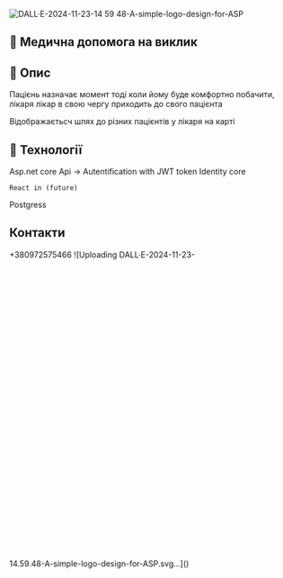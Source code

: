 ![DALL·E-2024-11-23-14 59 48-A-simple-logo-design-for-ASP](https://github.com/user-attachments/assets/1adee7da-f5de-4e2e-a125-7d2dc94a2935)    
    
## 🚀 Медична допомога на виклик

## 📌 Опис

Пацієнь назначає момент тоді
коли йому буде комфортно
побачити, лікаря лікар в свою 
чергу приходить до свого пацієнта

Відображаєтьсч шлях до різних пацієнтів 
у лікаря на карті

## 🔧 Технології

Asp.net core Api -> 
    Autentification with JWT token
    Identity core

    React in (future) 
Postgress


## Контакти

+380972575466
![Uploading DALL·E-2024-11-23-<?xml version="1.0" standalone="no"?>
<!DOCTYPE svg PUBLIC "-//W3C//DTD SVG 20010904//EN"
 "http://www.w3.org/TR/2001/REC-SVG-20010904/DTD/svg10.dtd">
<svg version="1.0" xmlns="http://www.w3.org/2000/svg"
 width="1024.000000pt" height="1024.000000pt" viewBox="0 0 1024.000000 1024.000000"
 preserveAspectRatio="xMidYMid meet">

<g transform="translate(0.000000,1024.000000) scale(0.100000,-0.100000)"
fill="#000000" stroke="none">
<path d="M4920 8050 c-184 -16 -390 -57 -368 -73 9 -5 6 -6 -8 -2 -66 18 -446
-132 -686 -272 -43 -25 -56 -38 -52 -51 5 -14 4 -14 -4 -3 -9 12 -23 7 -84
-33 -111 -73 -139 -96 -132 -108 4 -6 15 0 28 15 25 29 96 73 96 59 0 -6 -19
-19 -42 -31 -24 -12 -39 -21 -33 -21 13 0 -36 -34 -52 -36 -7 -1 -11 2 -7 7
34 55 -196 -149 -302 -267 -109 -122 -167 -201 -158 -215 4 -7 3 -10 -4 -6
-22 15 -169 -227 -265 -438 -87 -190 -160 -455 -198 -720 -20 -139 -17 -507 5
-630 73 -408 189 -716 385 -1018 197 -305 492 -583 839 -794 172 -104 416
-201 650 -258 197 -47 318 -64 517 -71 498 -19 1024 124 1415 383 387 257 629
519 851 919 142 256 235 532 280 829 19 124 20 169 16 400 -4 203 -10 286 -26
380 -69 392 -213 730 -446 1050 -92 127 -287 339 -397 433 -264 223 -676 430
-1020 512 -230 54 -566 79 -798 60z m-530 -130 c0 -5 -2 -10 -4 -10 -3 0 -8 5
-11 10 -3 6 -1 10 4 10 6 0 11 -4 11 -10z m-166 -65 c-7 -18 -20 -19 -30 -3
-4 6 -3 8 4 4 6 -3 13 -2 17 4 9 15 15 12 9 -5z m1141 -151 c265 -34 433 -77
615 -156 308 -134 580 -341 807 -615 329 -397 496 -897 480 -1433 -7 -237 -38
-413 -112 -632 -70 -206 -122 -308 -253 -498 -100 -144 -167 -225 -277 -336
-110 -110 -171 -159 -326 -262 -197 -131 -313 -184 -555 -255 -440 -130 -816
-128 -1259 8 -256 79 -339 118 -561 266 -211 141 -366 288 -531 507 -152 200
-221 338 -311 614 -81 248 -97 355 -96 658 0 338 22 480 109 714 59 159 81
212 131 309 19 37 32 72 28 79 -4 7 -3 8 5 4 6 -4 14 0 18 11 4 10 15 27 25
37 14 15 15 22 6 28 -10 6 -9 8 3 8 8 0 29 20 47 45 17 25 28 45 23 45 -5 0
-12 -6 -15 -12 -3 -7 -4 -4 -3 7 2 11 9 19 16 17 17 -4 53 37 44 51 -3 5 -1 7
4 4 6 -4 23 11 38 34 35 50 300 307 332 322 12 5 23 14 23 19 0 4 5 8 10 8 6
0 52 29 103 64 97 68 265 156 388 204 200 79 342 112 624 145 82 10 314 5 420
-9z m-1465 -8 c0 -2 -7 -6 -15 -10 -8 -3 -15 -1 -15 4 0 6 7 10 15 10 8 0 15
-2 15 -4z m-330 -220 c0 -3 -4 -8 -10 -11 -5 -3 -10 -1 -10 4 0 6 5 11 10 11
6 0 10 -2 10 -4z m-40 -26 c0 -5 -5 -10 -11 -10 -5 0 -7 5 -4 10 3 6 8 10 11
10 2 0 4 -4 4 -10z m-90 -69 c0 -5 -7 -12 -16 -15 -14 -5 -15 -4 -4 9 14 17
20 19 20 6z m-48 -53 c-7 -7 -12 -8 -12 -2 0 14 12 26 19 19 2 -3 -1 -11 -7
-17z m-32 -38 c0 -5 -2 -10 -4 -10 -3 0 -8 5 -11 10 -3 6 -1 10 4 10 6 0 11
-4 11 -10z m-56 -75 c-19 -19 -30 -23 -37 -16 -9 9 -3 17 6 9 6 -7 34 28 29
36 -3 5 0 6 6 2 8 -5 12 1 13 16 2 22 2 22 6 2 3 -14 -5 -31 -23 -49z m-57
-51 c-3 -3 -12 -4 -19 -1 -8 3 -5 6 6 6 11 1 17 -2 13 -5z m-56 -61 c-12 -20
-14 -14 -5 12 4 9 9 14 11 11 3 -2 0 -13 -6 -23z"/>
<path d="M4273 7275 c-39 -7 -95 -26 -125 -41 -71 -39 -138 -106 -138 -139 0
-31 24 -81 44 -92 8 -4 492 -6 1076 -3 l1062 5 19 24 c29 35 24 84 -11 124
-38 44 -149 102 -220 115 -87 17 -1616 23 -1707 7z"/>
<path d="M4815 6790 l-1090 -5 -50 -27 c-55 -28 -135 -108 -135 -133 0 -21 35
-88 55 -105 13 -11 283 -13 1527 -11 945 2 1519 6 1530 12 24 13 48 62 48 99
0 22 -12 43 -42 76 -52 57 -101 82 -170 89 -95 9 -562 10 -1673 5z"/>
<path d="M5020 6239 c-82 -11 -178 -59 -242 -121 -133 -130 -158 -361 -56
-514 43 -64 119 -102 308 -155 80 -22 167 -53 194 -67 81 -44 108 -112 65
-166 -32 -41 -71 -56 -143 -56 -104 0 -206 38 -343 127 -20 14 -23 11 -61 -44
-22 -32 -54 -71 -71 -87 -17 -17 -31 -37 -31 -47 0 -22 120 -111 195 -144 177
-79 444 -73 595 12 40 23 54 38 80 90 16 35 34 63 38 63 19 0 47 117 47 195
-1 104 -28 167 -99 233 -69 62 -133 92 -303 141 -79 22 -158 47 -177 55 -42
17 -66 52 -73 104 -4 31 0 44 21 69 39 46 73 56 174 51 98 -5 145 -24 225 -91
l48 -41 16 24 c9 13 25 32 34 41 10 10 25 31 33 47 8 16 29 41 46 55 16 14 30
32 30 41 0 25 -92 97 -175 137 -115 55 -218 68 -375 48z"/>
<path d="M3878 6223 c-24 -28 -181 -324 -259 -488 -39 -82 -135 -281 -214
-440 -78 -160 -146 -305 -150 -323 l-7 -32 119 0 c122 0 163 6 163 22 0 5 9
21 19 36 11 15 22 43 25 62 3 19 25 59 49 88 41 53 43 53 86 48 24 -3 137 -6
252 -6 l208 0 26 -57 c15 -32 38 -87 52 -121 14 -35 31 -65 37 -67 6 -2 77 -6
159 -9 125 -5 147 -3 147 9 0 8 -16 45 -36 82 -20 38 -80 163 -134 278 -179
382 -341 708 -408 822 -58 97 -71 113 -93 113 -14 0 -33 -8 -41 -17z m106
-623 c31 -66 56 -123 56 -125 0 -3 -54 -5 -120 -5 -66 0 -120 3 -120 7 0 40
100 241 121 243 3 0 31 -54 63 -120z"/>
<path d="M5795 5590 l0 -650 152 0 151 0 -1 168 -2 167 180 5 c159 5 190 9
265 33 47 15 95 33 107 40 34 19 123 107 123 122 0 7 17 37 37 66 60 87 78
218 48 348 -33 136 -113 229 -262 303 l-86 43 -356 3 -356 3 0 -651z m672 345
c73 -33 108 -87 108 -169 0 -101 -52 -171 -144 -195 -20 -6 -105 -11 -189 -13
l-152 -3 0 140 c0 77 3 169 6 205 l6 65 157 -3 c138 -3 162 -6 208 -27z"/>
<path d="M6760 5132 c-41 -20 -56 -55 -46 -107 11 -55 45 -85 100 -85 37 0 48
5 70 31 33 39 37 71 14 116 -25 50 -88 70 -138 45z"/>
<path d="M4062 4640 l-464 -5 -24 -28 c-28 -32 -32 -83 -10 -126 21 -40 87
-97 130 -111 51 -16 2828 -9 2868 8 36 15 106 79 124 113 23 45 17 78 -18 113
l-33 33 -580 6 c-600 7 -1195 6 -1993 -3z"/>
<path d="M4064 4151 c-33 -6 -44 -22 -44 -65 0 -89 76 -163 205 -203 56 -17
115 -18 900 -18 l840 0 70 25 c80 28 148 88 180 159 17 39 17 46 4 69 -7 14
-27 29 -44 34 -28 7 -2069 7 -2111 -1z"/>
<path d="M6044 2882 c-6 -4 -15 -18 -19 -32 -11 -41 -64 -180 -101 -266 -48
-114 -47 -122 18 -120 52 1 52 1 61 39 l9 37 74 0 75 0 20 -35 c19 -32 25 -35
69 -35 l49 0 -9 29 c-4 15 -13 38 -20 51 -7 12 -23 54 -36 93 -36 107 -88 231
-99 239 -5 4 -26 8 -45 8 -19 0 -40 -4 -46 -8z m66 -184 c28 -62 26 -68 -20
-68 -22 0 -40 4 -40 8 0 14 32 102 36 102 3 0 14 -19 24 -42z"/>
<path d="M6400 2675 l0 -215 28 0 c64 0 72 8 72 65 0 52 1 54 33 60 83 16 122
31 153 60 29 28 34 39 34 79 0 60 -19 105 -59 139 -31 26 -37 27 -147 27
l-114 0 0 -215z m197 93 c19 -16 16 -66 -4 -76 -10 -5 -35 -12 -55 -15 l-38
-6 0 61 0 61 42 -7 c23 -4 48 -12 55 -18z"/>
<path d="M6821 2672 l-3 -208 56 -2 56 -2 0 210 0 210 -52 0 -53 0 -4 -208z"/>
</g>
</svg>
14.59.48-A-simple-logo-design-for-ASP.svg…]()
